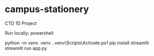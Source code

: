 # campus-stationery
CTD 1D Project


Run locally:
powershell

python -m venv .venv
.\.venv\Scripts\Activate.ps1
pip install streamlit
streamlit run app.py

